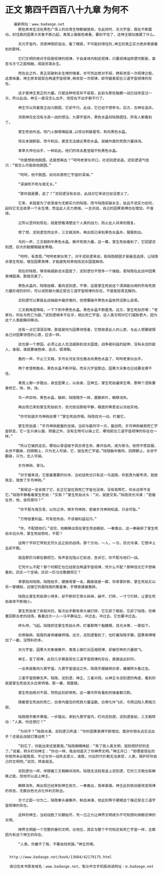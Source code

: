 # 正文 第四千四百八十九章 为何不
        最新网址：www.badaoge.net
          那些原本生活在黑色广场上的白骨生物都被放弃。与此同时，天元宇宙，鼎在不断震动，封住鼎的因果大天象不断凸起，青莲上御面色难看，要封不住了，这神王貌似施展了什么。
      
          天元宇宙内，流夜神刚好逃出，看了眼鼎，不可能封得住的,神王的真正实力绝非表面看到的那样。
      
          它们文明的绝对手段是规律的规律，于自身体内制定规律，只要规律运转便可膨胀，直至与方寸之距相融，成就另类永生。
      
          而在此之外，真正突破到永生境的强者，亦可凭此绝对手段，拥有改变一次规律之能，这意味着，神王原本就契合两道宇宙规律,再改变一次规律，即可媲美契合三道宇宙规律的存在。
      
          这才是神王真正的力量。只是这种改变并不容易，此前与那些骷髅一战已经改变过一次，所以此战，神王一直没怎么出手，但现在不出手都不行了。
      
          神王可以凭着真正战力脱困，它却不行。此战，它已经不想参与。后方，古神在追杀。
      
          流夜神完全没有与其一战的想法。九霄宇宙外，黑色水晶将陆隐困住，所有人都看到了。
      
          掌生死劫外逃。惊门上御艰难起身,以惊云刺破星穹，刺向黑色水晶。
      
          惊云本就断裂，而今刺出，甚至无法接近黑色水晶，就被外面的死寂力量抹消。
      
          青草大师也出手，一样如此。他们的攻击甚至碰不到黑色水晶。
      
          “你是想助他脱困，还是想离去？”呵呵老家伙开口，对泥别逻说道。泥别逻语气低沉：“我怎么可能助他脱困。”
      
          “呵呵，他不脱困，如何杀那死亡宇宙的深渊。”
      
          “深渊死不死与我无关。”
      
          “那你就是要，逃了？”泥别逻没有反驳，此战对它来说已经没意义了。
      
          它来，本就是为了收录身为无赖实力的陆隐，而今陆隐突破永生，姑且不说实力如何，起码它无法收录一个永生境，而且此人实力绝强，一旦对战，自己的因果束缚也在增加，不值得。
      
          之所以坚持到现在，就是想看清楚这个人类的战力，防止此人将来的报复。
      
          想了想，泥别逻忽然出手，三叉戟消失，再出现已来到黑色水晶外，狠狠刺出。
      
          乓的一声，三叉戟刺中黑色水晶，撕开死寂力量。这一幕，掌生死劫看到了，它回望泥别逻，巨大的骷髅眼越发黑暗。
      
          “呵呵，有意思。”呵呵老家伙笑了。对于泥别逻来说，助陆隐脱困才是最佳选择，让陆隐杀掌生死劫，增加因果束缚，才能避免将来他找泥水国度麻烦。
      
          现在的陆隐，够资格威胁泥水国度了，泥别逻也不想多一个强敌。若陆隐在此战中因果束缚圆满，那就完美了。
      
          黑色水晶内，陆隐抬眼，看向泥别逻，不够，这是掌生死劫这个深渊能动用的所有死寂力量形成的封印，可以说防御力接近契合三道宇宙规律的存在，不是能轻易瓦解的。
      
          泥别逻可以算是此战强敌中最厉害的，但想要破开黑色水晶依然没那么容易。
      
          三叉戟再度降临，一下下刺中黑色水晶。黑色水晶不断震荡。远方，掌生死劫厉喝：“老家伙，你在与死亡为敌。”泥别逻根本不在乎，相比死亡宇宙，这人类文明对它们威胁更大，因为这个人类能瞬间移动。
      
          还有一点它深深忌惮，那就是同为因果领悟者，它想收录此人的心意，与此人想要窥探自己对因果领悟的心意，应该一样。
      
          这也是一个原因。必须让此人无法威胁到泥水国度。战争是利益的延伸，没有永远的敌人，谁弱，谁就要被吞掉，这点，很清晰。
      
          轰的一声，不止三叉戟，岁月长河支流也轰击向黑色水晶了，呵呵老家伙出手。
      
          两个老怪物轰击，黑色水晶不断开裂。而天元宇宙那边，因果大天象也已经要支撑不住。
      
          青莲上御一步踏出，身坐因果上，以自身，压神王。掌生死劫遍体生寒，那两个混账要害死它，快，快，快。
      
          乓一声巨响，黑色水晶，破碎。陆隐随手一挥，震散碎片，瞬移消失。
      
          再出现已来到掌生死劫前方，目光依旧那般平静，眼底的寒意足以冻结天地。
      
          “你可知道岁月神驹在哪？”掌生死劫厉喝。陆隐目光一动，盯着它。
      
          掌生死劫道：“岁月神驹是磐的坐骑，当初与磐共守一方，磐战死，岁月神驹被我死亡宇宙抓走，它一生只承认磐，除磐之外，没有生物可以骑上它，哪怕契合三道宇宙规律的存在也一样。”
      
          “所以它被抓走后，哪怕以骨语赋予其白骨生命，撕开血肉，成为骨马，依然不愿臣服，永世不翻身，四蹄朝上，只为无人可骑，它，就在死亡宇宙。”陆隐脑中轰鸣，四蹄朝上，永世不翻身，只为，无人可骑。
      
          岁月神驹，骨马。
      
          “对于磐来说，它是最重要的伙伴，当初战死也只有这一马追随，你若真为磐考虑，就放我走，我放了岁月神驹。”
      
          “我保证一定会放了它，反正它留在我死亡宇宙也没用，没有我帮忙，你永远带不走它。”陆隐平静看着掌生死劫：“交易？”掌生死劫点头：“对，就是交易。”陆隐目光冷漠：“若磐在世，他，会同意吗？”
      
          “你不配与我交易，以你之命，换岁月神驹，若被岁月神驹知道，只会可耻。”
      
          “万物皆重利益，可有些热血，不该被利益玷污。”
      
          “你，不配提他们。”说完，他瞬移出现在掌生死劫眼前，一拳轰出，这一拳破碎了掌生死劫半边头颅，掌生死劫怒吼，不配？
      
          这两个字将它带到无尽久远之前的战场，那个方向，一人，一马，目光冷漠，它想冲上去却不敢。
      
          就连那匹马都在藐视它。有声音在阻止它前进，告诉它，你不配与他们一战。
      
          它凭什么不配？那个时期它也已经契合两道宇宙规律，凭什么不配？那种目光它不想再看到，区区一个坐骑，区区一匹马也敢藐视它？
      
          骨掌拍向陆隐，陆隐抬手，硬接骨掌一击，翻身就是一脚，将骨掌折断，掌生死劫又以另一掌横拍，迎接它的是陆隐的繁星拳，手臂直接被轰碎。
      
          陆隐比掌生死劫渺小得多，却不断将它骨头拆掉，破坏，打碎，一寸寸打碎，让掌生死劫身体不断缩小。
      
          掌生死劫发了疯般对抗，每次出手都有骨头被打碎，它忘却了眼前，忘却了陆隐，仿佛重回那古老的战场，看着远方一人一马平静站立，冲过去，冲过去，它也要冲过去。
      
          砰头颅，飞起。陆隐抓住掌生死劫头颅，盯着那两个骷髅眼，目光冰寒，一掌拍下。
      
          白骨破碎。摇晃的身体缓缓坍塌。远方，泥别逻看到了，也盯着陆隐手腕，因果束缚增加了一截，没预料的多。
      
          天元宇宙，因果大天象被撕开，青莲上御打出压缩规律，却被恐怖的力量掀飞。
      
          神王，变了规律，此刻几乎算是契合三道宇宙规律的存在，直接逃出封印。
      
          一出来就看向九霄宇宙。九霄宇宙遥远之外，陆隐手握破碎白骨，缓缓转头看过去。
      
          三者宇宙寂静无声。陆隐，泥别逻，神王，三者对视。从神王与泥别逻的角度，看到的就是掌生死劫无头白骨坍塌，那一幕，很震撼。
      
          掌生死劫绝对不弱，然而此刻却惨死。这一幕令所有看到的强者都沉默。
      
          随着掌生死劫的死亡，白骨内蕴含的死寂力量溢散，白骨化作飞灰，令周边陷入黑暗沉寂。
      
          陆隐随手撕开黑暗，一步踏出，来到九霄宇宙内，盯向泥别逻。泥别逻身前，三叉戟转动：“人类，你还想打？”
      
          “为何不？”陆隐冷漠。泥别逻沉声道：“你的因果束缚不断增加，莫非你想永远无法出手？还是此战就打算战死？”
      
          “别忘了，你能出来还是靠我。”陆隐眼睛眯起：“来了我人类文明，就别想好好的走了。”说着，转头盯向神王：“你也一样，我会彻底灭了你神界文明。”神王开口：“即便是现在的你依然未必能胜我，不过与你一战失去意义，谁胜，付出的代价都无法承受，人类，保护好你自己的文明吧。”说完，转身就走。
      
          泥别逻也一样，伴随着三叉戟瞬间消失。陆隐无法轻易追上泥别逻，它的三叉戟也有瞬移之能，但他可以追上神王。
      
          瞬移消失，再出现已经来到神王前方，一拳轰出，简单直接。神王此刻依旧是改变规律的状态，无数白色光点化作利刃斩去。
      
          方寸之距一分为二，陆隐拳头被撕开，鲜血淋漓，他此刻等于硬撼这个接近契合三道宇宙规律的存在。
      
          这样的神王，当初战胜了乐髅枯尽，凭一己之力让神界文明成为不可知想利用都忌惮的文明。
      
          神界文明是一个完整的垂钓文明，论地位，其实与整个不可知还有死亡宇宙一样，全都因为有这个神王的存在。
      
          “人类，你赢不了我，不要自找死路。”神王厉喝。
      
      
      http://www.badaoge.net/book/13084/42179175.html
      
      请记住本书首发域名：www.badaoge.net。笔尖中文手机版阅读网址：m.badaoge.net